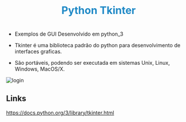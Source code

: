 
<div align="center">
  <h1 style="color:#1F89C6;padding:20px;">Python Tkinter</h1> 
</div>

* Exemplos de GUI Desenvolvido em python_3

* Tkinter é uma biblioteca padrão do python para desenvolvimento de interfaces graficas.
* São portáveis, podendo ser executada em sistemas Unix, Linux, Windows, MacOS/X.

![login](https://user-images.githubusercontent.com/40548641/83091659-08a57b00-a072-11ea-80f6-745c7e904a8c.png)


## Links
https://docs.python.org/3/library/tkinter.html


